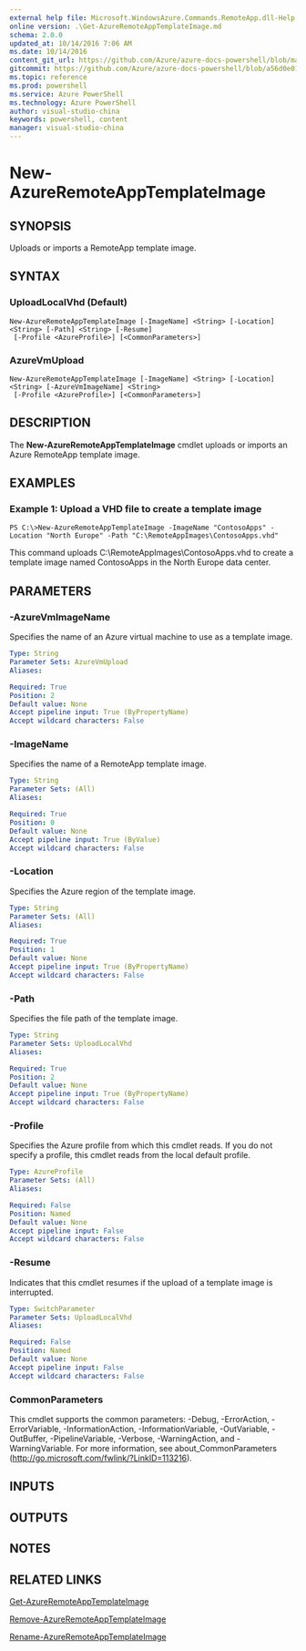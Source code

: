 ```yaml
---
external help file: Microsoft.WindowsAzure.Commands.RemoteApp.dll-Help.xml
online version: .\Get-AzureRemoteAppTemplateImage.md
schema: 2.0.0
updated_at: 10/14/2016 7:06 AM
ms.date: 10/14/2016
content_git_url: https://github.com/Azure/azure-docs-powershell/blob/master/azureps-cmdlets-docs/ServiceManagement/Azure.RemoteApp/v0.9.8/CmdletMDs/New-AzureRemoteAppTemplateImage.md
gitcommit: https://github.com/Azure/azure-docs-powershell/blob/a56d0e01e65c2c33aa2af13dd29addc94ead6e88/azureps-cmdlets-docs/ServiceManagement/Azure.RemoteApp/v0.9.8/CmdletMDs/New-AzureRemoteAppTemplateImage.md
ms.topic: reference
ms.prod: powershell
ms.service: Azure PowerShell
ms.technology: Azure PowerShell
author: visual-studio-china
keywords: powershell, content
manager: visual-studio-china
---
```


# New-AzureRemoteAppTemplateImage

## SYNOPSIS
Uploads or imports a RemoteApp template image.

## SYNTAX

### UploadLocalVhd (Default)
```
New-AzureRemoteAppTemplateImage [-ImageName] <String> [-Location] <String> [-Path] <String> [-Resume]
 [-Profile <AzureProfile>] [<CommonParameters>]
```

### AzureVmUpload
```
New-AzureRemoteAppTemplateImage [-ImageName] <String> [-Location] <String> [-AzureVmImageName] <String>
 [-Profile <AzureProfile>] [<CommonParameters>]
```

## DESCRIPTION
The **New-AzureRemoteAppTemplateImage** cmdlet uploads or imports an Azure RemoteApp template image.

## EXAMPLES

### Example 1: Upload a VHD file to create a template image
```
PS C:\>New-AzureRemoteAppTemplateImage -ImageName "ContosoApps" -Location "North Europe" -Path "C:\RemoteAppImages\ContosoApps.vhd"
```

This command uploads C:\RemoteAppImages\ContosoApps.vhd to create a template image named ContosoApps in the North Europe data center.

## PARAMETERS

### -AzureVmImageName
Specifies the name of an Azure virtual machine to use as a template image.

```yaml
Type: String
Parameter Sets: AzureVmUpload
Aliases: 

Required: True
Position: 2
Default value: None
Accept pipeline input: True (ByPropertyName)
Accept wildcard characters: False
```

### -ImageName
Specifies the name of a RemoteApp template image.

```yaml
Type: String
Parameter Sets: (All)
Aliases: 

Required: True
Position: 0
Default value: None
Accept pipeline input: True (ByValue)
Accept wildcard characters: False
```

### -Location
Specifies the Azure region of the template image.

```yaml
Type: String
Parameter Sets: (All)
Aliases: 

Required: True
Position: 1
Default value: None
Accept pipeline input: True (ByPropertyName)
Accept wildcard characters: False
```

### -Path
Specifies the file path of the template image.

```yaml
Type: String
Parameter Sets: UploadLocalVhd
Aliases: 

Required: True
Position: 2
Default value: None
Accept pipeline input: True (ByPropertyName)
Accept wildcard characters: False
```

### -Profile
Specifies the Azure profile from which this cmdlet reads.
If you do not specify a profile, this cmdlet reads from the local default profile.

```yaml
Type: AzureProfile
Parameter Sets: (All)
Aliases: 

Required: False
Position: Named
Default value: None
Accept pipeline input: False
Accept wildcard characters: False
```

### -Resume
Indicates that this cmdlet resumes if the upload of a template image is interrupted.

```yaml
Type: SwitchParameter
Parameter Sets: UploadLocalVhd
Aliases: 

Required: False
Position: Named
Default value: None
Accept pipeline input: False
Accept wildcard characters: False
```

### CommonParameters
This cmdlet supports the common parameters: -Debug, -ErrorAction, -ErrorVariable, -InformationAction, -InformationVariable, -OutVariable, -OutBuffer, -PipelineVariable, -Verbose, -WarningAction, and -WarningVariable. For more information, see about_CommonParameters (http://go.microsoft.com/fwlink/?LinkID=113216).

## INPUTS

## OUTPUTS

## NOTES

## RELATED LINKS

[Get-AzureRemoteAppTemplateImage](.\Get-AzureRemoteAppTemplateImage.md)

[Remove-AzureRemoteAppTemplateImage](.\Remove-AzureRemoteAppTemplateImage.md)

[Rename-AzureRemoteAppTemplateImage](.\Rename-AzureRemoteAppTemplateImage.md)

